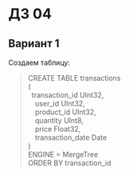 # ДЗ 04  
## Вариант 1  
Создаем таблицу:  
>CREATE TABLE transactions  
(  
    &ensp;transaction_id UInt32,  
    &emsp;user_id UInt32,  
    &emsp;product_id UInt32,  
    &emsp;quantity UInt8,  
    &emsp;price Float32,  
    &emsp;transaction_date Date  
)  
ENGINE = MergeTree  
ORDER BY transaction_id
